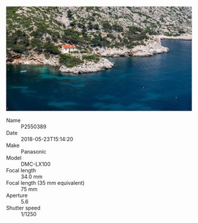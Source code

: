 [![P2550389](/photos/hd/P2550389.jpg)](/photos/full/P2550389.jpg?raw=true)

<dl>
  <dt>Name</dt>
  <dd>P2550389</dd>
  <dt>Date</dt>
  <dd>2018-05-23T15:14:20</dd>
  <dt>Make</dt>
  <dd>Panasonic</dd>
  <dt>Model</dt>
  <dd>DMC-LX100</dd>
  <dt>Focal length</dt>
  <dd>34.0 mm</dd>
  <dt>Focal length (35 mm equivalent)</dt>
  <dd>75 mm</dd>
  <dt>Aperture</dt>
  <dd>5.6</dd>
  <dt>Shutter speed</dt>
  <dd>1/1250</dd>
</dl>
